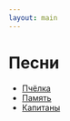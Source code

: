 ```yaml
---
layout: main
---
```


# Песни

* [Пчёлка](lyrics/little-bee.md)
* [Память](lyrics/memory.md)
* [Капитаны](lyrics/capitans.md)

